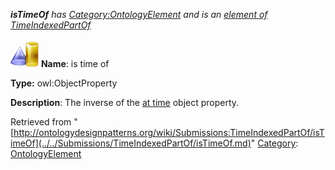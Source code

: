 ___isTimeOf__ has [Category:OntologyElement](../../Category/OntologyElement.md "Category:OntologyElement") and is an [element of](../../Property/ElementOf.md "Property:ElementOf") [TimeIndexedPartOf](../../Submissions/TimeIndexedPartOf.md "Submissions:TimeIndexedPartOf")_


  




[![ObjectProperty](../../images/thumb/c/c3/ObjectProperty.gif/45px-ObjectProperty.gif)](../../Image/ObjectProperty.gif.md "ObjectProperty")
__Name__: is time of 


__Type:__ owl:ObjectProperty 


__Description__: The inverse of the  [at time](../../Submissions/Pollution/atTime.md "Submissions:TimeIndexedPartOf/atTime") object property. 





Retrieved from "[http://ontologydesignpatterns.org/wiki/Submissions:TimeIndexedPartOf/isTimeOf](../../Submissions/TimeIndexedPartOf/isTimeOf.md)"
 [Category](http://ontologydesignpatterns.org/wiki/Special:Categories "Special:Categories"): [OntologyElement](../../Category/OntologyElement.md "Category:OntologyElement")